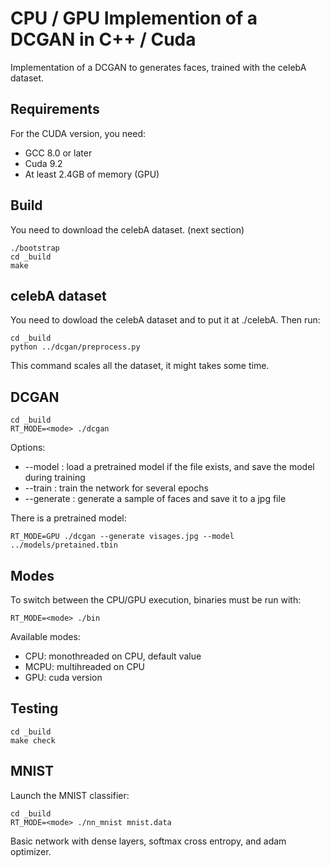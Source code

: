 # CPU / GPU Implemention of a DCGAN in C++ / Cuda

Implementation of a DCGAN to generates faces, trained with the celebA dataset.

## Requirements
For the CUDA version, you need:
- GCC 8.0 or later
- Cuda 9.2
- At least 2.4GB of memory (GPU)

## Build

You need to download the celebA dataset. (next section)

```shell
./bootstrap
cd _build
make
```


## celebA dataset

You need to dowload the celebA dataset and to put it at ./celebA.
Then run:
```shell
cd _build
python ../dcgan/preprocess.py
```
This command scales all the dataset, it might takes some time.

## DCGAN
```shell
cd _build
RT_MODE=<mode> ./dcgan
```

Options: 
- --model <model-file>: load a pretrained model if the file exists, and save the model during training
- --train <epochs>: train the network for several epochs
- --generate <jpg-out-path>: generate a sample of faces and save it to a jpg file

There is a pretrained model:
```shell
RT_MODE=GPU ./dcgan --generate visages.jpg --model ../models/pretained.tbin
```


## Modes

To switch between the CPU/GPU execution, binaries must be run with:
```shell
RT_MODE=<mode> ./bin
```

Available modes:
- CPU: monothreaded on CPU, default value
- MCPU: multihreaded on CPU
- GPU: cuda version


## Testing

```shell
cd _build
make check
```


## MNIST

Launch the MNIST classifier:

```shell
cd _build
RT_MODE=<mode> ./nn_mnist mnist.data
```

Basic network with dense layers, softmax cross entropy, and adam optimizer.
